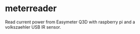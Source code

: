 # meterreader
Read current power from Easymeter Q3D with raspberry pi and a volkszaehler USB IR sensor.
